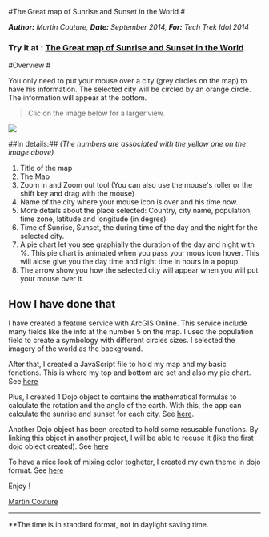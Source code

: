 #The Great map of Sunrise and Sunset in the World #

***Author:** Martin Couture, **Date:** September 2014, **For:** Tech Trek Idol 2014*


### **Try it at : [The Great map of Sunrise and Sunset in the World](http://membre.oricom.ca/publiccouture/sunrisesunset)** ###
 
#Overview #

You only need to put your mouse over a city (grey circles on the map) to have his information. The selected city will be circled by an orange circle. The information will appear at the bottom. 

> Clic on the image below for a larger view.

![](http://membre.oricom.ca/publiccouture/sunrisesunset/readmeimg/Full.jpg)


##In details:##
*(The numbers are associated with the yellow one on the image above)*

1. Title of the map
2. The Map
3. Zoom in and Zoom out tool (You can also use the mouse's roller or the shift key and drag with the mouse)
4. Name of the city where your mouse icon is over and his time now.
5. More details about the place selected: Country, city name, population, time zone, latitude and longitude (in degres)
6. Time of Sunrise, Sunset, the during time of the day and the night for the selected city.
7. A pie chart let you see graphially the duration of the day and night with %. This pie chart is animated when you pass your mous icon hover. This will alose give you the day time and night time in hours in a popup. 
8. The arrow show you how the selected city will appear when you will put your mouse over it. 


## How I have done that ##

I have created a feature service with ArcGIS Online. This service include many fields like the info at the number 5 on the map. I used the population field to create a symbology with different circles sizes. I selected the imagery of the world as the background.

After that, I created a JavaScript file to hold my map and my basic fonctions. This is where my top and bottom are set and also my pie chart. See [here](http://membre.oricom.ca/publiccouture/sunrisesunset/js/map.js)

Plus, I created 1 Dojo object to contains the mathematical formulas to calculate the rotation and the angle of the earth. With this, the app can calculate the sunrise and sunset for each city. See [here](http://membre.oricom.ca/publiccouture/sunrisesunset/js/sunrisesunset.js). 

Another Dojo object has been created to hold some resusable functions. By linking this object in another project, I will be able to reeuse it (like the first dojo object created). See [here](http://membre.oricom.ca/publiccouture/sunrisesunset/js/coordinatesTools.js)

To have a nice look of mixing color togheter, I created my own theme in dojo format. See [here](http://membre.oricom.ca/publiccouture/sunrisesunset/js/ephemeridesTheme.js)

Enjoy !

[Martin Couture](mailto:mcouture@esri.ca)

----------

**The time is in standard format, not in daylight saving time. 